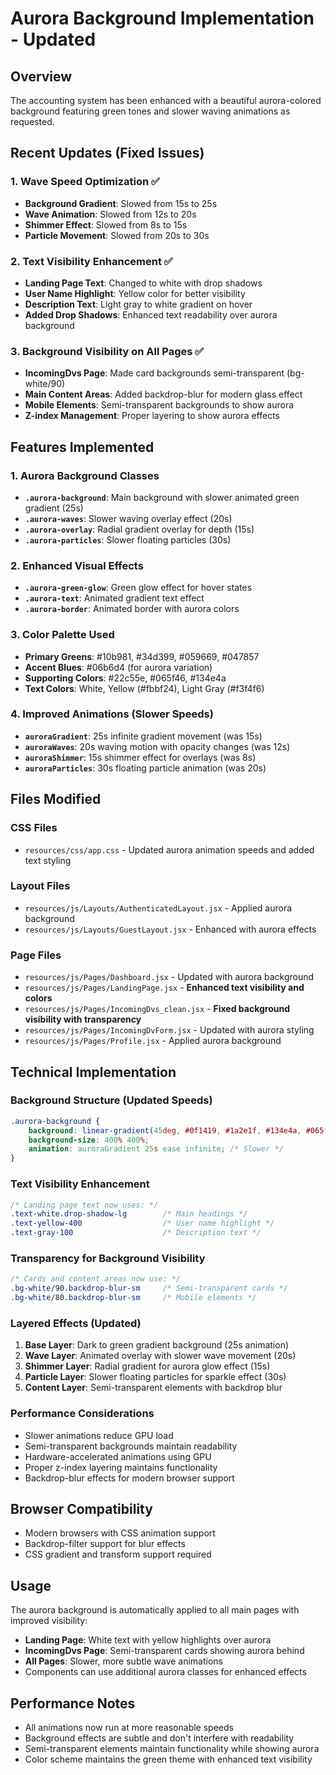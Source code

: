 # Aurora Background Implementation - Updated

## Overview
The accounting system has been enhanced with a beautiful aurora-colored background featuring green tones and slower waving animations as requested.

## Recent Updates (Fixed Issues)

### 1. Wave Speed Optimization ✅
- **Background Gradient**: Slowed from 15s to 25s
- **Wave Animation**: Slowed from 12s to 20s  
- **Shimmer Effect**: Slowed from 8s to 15s
- **Particle Movement**: Slowed from 20s to 30s

### 2. Text Visibility Enhancement ✅
- **Landing Page Text**: Changed to white with drop shadows
- **User Name Highlight**: Yellow color for better visibility
- **Description Text**: Light gray to white gradient on hover
- **Added Drop Shadows**: Enhanced text readability over aurora background

### 3. Background Visibility on All Pages ✅
- **IncomingDvs Page**: Made card backgrounds semi-transparent (bg-white/90)
- **Main Content Areas**: Added backdrop-blur for modern glass effect
- **Mobile Elements**: Semi-transparent backgrounds to show aurora
- **Z-index Management**: Proper layering to show aurora effects

## Features Implemented

### 1. Aurora Background Classes
- **`.aurora-background`**: Main background with slower animated green gradient (25s)
- **`.aurora-waves`**: Slower waving overlay effect (20s)
- **`.aurora-overlay`**: Radial gradient overlay for depth (15s)
- **`.aurora-particles`**: Slower floating particles (30s)

### 2. Enhanced Visual Effects
- **`.aurora-green-glow`**: Green glow effect for hover states
- **`.aurora-text`**: Animated gradient text effect
- **`.aurora-border`**: Animated border with aurora colors

### 3. Color Palette Used
- **Primary Greens**: #10b981, #34d399, #059669, #047857
- **Accent Blues**: #06b6d4 (for aurora variation)
- **Supporting Colors**: #22c55e, #065f46, #134e4a
- **Text Colors**: White, Yellow (#fbbf24), Light Gray (#f3f4f6)

### 4. Improved Animations (Slower Speeds)
- **`auroraGradient`**: 25s infinite gradient movement (was 15s)
- **`auroraWaves`**: 20s waving motion with opacity changes (was 12s)
- **`auroraShimmer`**: 15s shimmer effect for overlays (was 8s)
- **`auroraParticles`**: 30s floating particle animation (was 20s)

## Files Modified

### CSS Files
- `resources/css/app.css` - Updated aurora animation speeds and added text styling

### Layout Files  
- `resources/js/Layouts/AuthenticatedLayout.jsx` - Applied aurora background
- `resources/js/Layouts/GuestLayout.jsx` - Enhanced with aurora effects

### Page Files
- `resources/js/Pages/Dashboard.jsx` - Updated with aurora background
- `resources/js/Pages/LandingPage.jsx` - **Enhanced text visibility and colors**
- `resources/js/Pages/IncomingDvs_clean.jsx` - **Fixed background visibility with transparency**
- `resources/js/Pages/IncomingDvForm.jsx` - Updated with aurora styling
- `resources/js/Pages/Profile.jsx` - Applied aurora background

## Technical Implementation

### Background Structure (Updated Speeds)
```css
.aurora-background {
    background: linear-gradient(45deg, #0f1419, #1a2e1f, #134e4a, #065f46, #047857, #059669);
    background-size: 400% 400%;
    animation: auroraGradient 25s ease infinite; /* Slower */
}
```

### Text Visibility Enhancement
```css
/* Landing page text now uses: */
.text-white.drop-shadow-lg        /* Main headings */
.text-yellow-400                  /* User name highlight */
.text-gray-100                    /* Description text */
```

### Transparency for Background Visibility
```css
/* Cards and content areas now use: */
.bg-white/90.backdrop-blur-sm     /* Semi-transparent cards */
.bg-white/80.backdrop-blur-sm     /* Mobile elements */
```

### Layered Effects (Updated)
1. **Base Layer**: Dark to green gradient background (25s animation)
2. **Wave Layer**: Animated overlay with slower wave movement (20s)
3. **Shimmer Layer**: Radial gradient for aurora glow effect (15s)
4. **Particle Layer**: Slower floating particles for sparkle effect (30s)
5. **Content Layer**: Semi-transparent elements with backdrop blur

### Performance Considerations
- Slower animations reduce GPU load
- Semi-transparent backgrounds maintain readability
- Hardware-accelerated animations using GPU
- Proper z-index layering maintains functionality
- Backdrop-blur effects for modern browser support

## Browser Compatibility
- Modern browsers with CSS animation support
- Backdrop-filter support for blur effects
- CSS gradient and transform support required

## Usage
The aurora background is automatically applied to all main pages with improved visibility:
- **Landing Page**: White text with yellow highlights over aurora
- **IncomingDvs Page**: Semi-transparent cards showing aurora behind
- **All Pages**: Slower, more subtle wave animations
- Components can use additional aurora classes for enhanced effects

## Performance Notes
- All animations now run at more reasonable speeds
- Background effects are subtle and don't interfere with readability
- Semi-transparent elements maintain functionality while showing aurora
- Color scheme maintains the green theme with enhanced text visibility
